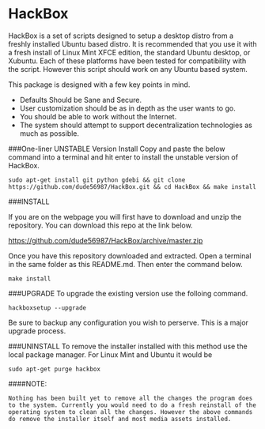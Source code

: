 HackBox
=======

HackBox is a set of scripts designed to setup a desktop distro from a freshly installed Ubuntu based distro. It is recommended that you use it with a fresh install of Linux Mint XFCE edition, the standard Ubuntu desktop, or Xubuntu. Each of these platforms have been tested for compatibility with the script. However this script should work on any Ubuntu based system.

This package is designed with a few key points in mind.
- Defaults Should be Sane and Secure.
- User customization should be as in depth as the user wants to go.
- You should be able to work without the Internet.
- The system should attempt to support decentralization technologies as much as possible.

###One-liner UNSTABLE Version Install
Copy and paste the below command into a terminal and hit enter to install the unstable version of HackBox.

    sudo apt-get install git python gdebi && git clone https://github.com/dude56987/HackBox.git && cd HackBox && make install

###INSTALL

If you are on the webpage you will first have to download and unzip the repository. You can download this repo at the link below.

https://github.com/dude56987/HackBox/archive/master.zip

Once you have this repository downloaded and extracted. Open a terminal in the same folder as this README.md. Then enter the command below. 

    make install

###UPGRADE
To upgrade the existing version use the folloing command. 

    hackboxsetup --upgrade

Be sure to backup any configuration you wish to perserve. This is a major upgrade process.

###UNINSTALL
To remove the installer installed with this method use the local package manager. For Linux Mint and Ubuntu it would be

    sudo apt-get purge hackbox

####NOTE:

    Nothing has been built yet to remove all the changes the program does
    to the system. Currently you would need to do a fresh reinstall of the
    operating system to clean all the changes. However the above commands
    do remove the installer itself and most media assets installed.
